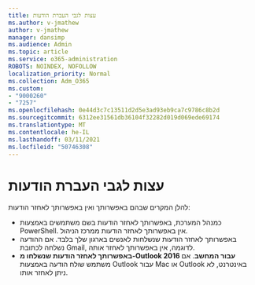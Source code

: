 ```yaml
---
title: עצות לגבי העברת הודעות
ms.author: v-jmathew
author: v-jmathew
manager: dansimp
ms.audience: Admin
ms.topic: article
ms.service: o365-administration
ROBOTS: NOINDEX, NOFOLLOW
localization_priority: Normal
ms.collection: Adm_O365
ms.custom:
- "9000260"
- "7257"
ms.openlocfilehash: 0e44d3c7c13511d2d5e3ad93eb9ca7c9786c8b2d
ms.sourcegitcommit: 6312ee31561db36104f32282d019d069ede69174
ms.translationtype: MT
ms.contentlocale: he-IL
ms.lasthandoff: 03/11/2021
ms.locfileid: "50746308"
---
```

# <a name="tips-about-recalling-messages"></a>עצות לגבי העברת הודעות

להלן המקרים שבהם באפשרותך ואין באפשרותך לאחזר הודעות:

* כמנהל המערכת, באפשרותך לאחזר הודעות בשם משתמשים באמצעות PowerShell. אין באפשרותך לאחזר הודעות ממרכז הניהול.
* באפשרותך לאחזר הודעות שנשלחות לאנשים בארגון שלך בלבד. אם ההודעה נשלחה לכתובת Gmail, לדוגמה, אין באפשרותך לאחזר אותה.
* **באפשרותך לאחזר הודעות שנשלחו מ-Outlook 2016 עבור המחשב**. אם משתמש שולח הודעה באמצעות Outlook עבור Mac או Outlook באינטרנט, לא ניתן לאחזר אותו.
